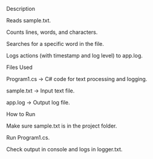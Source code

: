 ﻿Description

Reads sample.txt.

Counts lines, words, and characters.

Searches for a specific word in the file.

Logs actions (with timestamp and log level) to app.log.

Files Used

Program1.cs → C# code for text processing and logging.

sample.txt → Input text file.

app.log → Output log file.

How to Run

Make sure sample.txt is in the project folder.

Run Program1.cs.

Check output in console and logs in logger.txt.